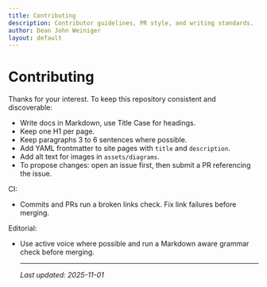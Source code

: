 ```yaml
---
title: Contributing
description: Contributor guidelines, PR style, and writing standards.
author: Dean John Weiniger
layout: default
---
```


# Contributing

Thanks for your interest. To keep this repository consistent and discoverable:

- Write docs in Markdown, use Title Case for headings.
- Keep one H1 per page.
- Keep paragraphs 3 to 6 sentences where possible.
- Add YAML frontmatter to site pages with `title` and `description`.
- Add alt text for images in `assets/diagrams`.
- To propose changes: open an issue first, then submit a PR referencing the issue.

CI:
- Commits and PRs run a broken links check. Fix link failures before merging.

Editorial:
- Use active voice where possible and run a Markdown aware grammar check before merging.

  ---
  
  _Last updated: 2025-11-01_
